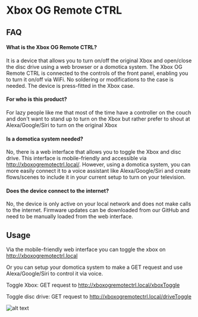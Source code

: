 
# Xbox OG Remote CTRL




## FAQ

#### What is the Xbox OG Remote CTRL?

It is a device that allows you to turn on/off the original Xbox and open/close the disc drive using a web browser or a domotica system. The Xbox OG Remote CTRL is connected to the controls of the front panel, enabling you to turn it on/off via WiFi. No soldering or modifications to the case is needed. The device is press-fitted in the Xbox case.

#### For who is this product?

For lazy people like me that most of the time have a controller on the couch and don't want to stand up to turn on the Xbox but rather prefer to shout at Alexa/Google/Siri to turn on the original Xbox

#### Is a domotica system needed?

No, there is a web interface that allows you to toggle the Xbox and disc drive. This interface is mobile-friendly and accessible via http://xboxogremotectrl.local/. However, using a domotica system, you can more easily connect it to a voice assistant like Alexa/Google/Siri and create flows/scenes to include it in your current setup to turn on your television.

#### Does the device connect to the internet?

No, the device is only active on your local network and does not make calls to the internet. Firmware updates can be downloaded from our GitHub and need to be manually loaded from the web interface. 


## Usage

Via the mobile-friendly web interface you can toggle the xbox on http://xboxogremotectrl.local

Or you can setup your domotica system to make a GET request and use Alexa/Google/Siri to control it via voice.

Toggle Xbox: GET request to http://xboxogremotectrl.local/xboxToggle

Toggle disc drive: GET request to http://xboxogremotectrl.local/driveToggle

![alt text](https://i.imgur.com/HN90IPR.png)

